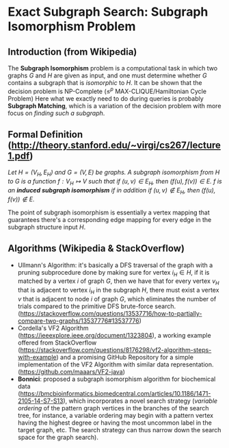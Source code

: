 # Exact Subgraph Search: Subgraph Isomorphism Problem

## Introduction (from Wikipedia)

The **Subgraph Isomorphism** problem is a computational task in which two graphs $G$ and $H$ are given as input, and one must determine whether $G$ contains a subgraph that is *isomorphic* to $H$. It can be shown that the decision problem is NP-Complete ($\leq^p$ MAX-CLIQUE/Hamiltonian Cycle Problem) Here what we exactly need to do during queries is probably **Subgraph Matching**, which is a variation of the decision problem with more focus on *finding such a subgraph*.

## Formal Definition (http://theory.stanford.edu/~virgi/cs267/lecture1.pdf)

*Let $H = (V_H, E_H)$ and $G=(V,E)$ be graphs. A subgraph isomorphism from $H$ to $G$ is a function $f: V_H \mapsto V$ such that if $(u,v) \in E_H$, then $(f(u), f(v)) \in E$. $f$ is an **induced subgraph isomorphism** if in addition if $(u,v) \notin E_H$, then $(f(u), f(v)) \notin E$.*

The point of subgraph isomorphism is essentially a vertex mapping that guarantees there's a corresponding edge mapping for every edge in the subgraph structure input $H$.

## Algorithms (Wikipedia & StackOverflow)

* Ullmann's Algorithm: it's basically a DFS traversal of the graph with a pruning subprocedure done by making sure for vertex $i_H \in H$, if it is matched by a vertex $i$ of graph $G$, then we have that for every vertex $v_H$ that is adjacent to vertex $i_H$ in the subgraph $H$, there must exist a vertex $v$ that is adjacent to node $i$ of graph $G$, which eliminates the number of trials compared to the primitive DFS brute-force search. (https://stackoverflow.com/questions/13537716/how-to-partially-compare-two-graphs/13537776#13537776)
* Cordella's VF2 Algorithm (https://ieeexplore.ieee.org/document/1323804), a working example offered from StackOverflow (https://stackoverflow.com/questions/8176298/vf2-algorithm-steps-with-example) and a promising GitHub Repository for a simple implementation of the VF2 Algorithm with similar data representation.(https://github.com/maaars/VF2-java)
* **Bonnici**: proposed a subgraph isomorphism algorithm for biochemical data (https://bmcbioinformatics.biomedcentral.com/articles/10.1186/1471-2105-14-S7-S13), which incorporates a novel search strategy (*variable ordering* of the pattern graph vertices in the branches of the search tree, for instance, a variable ordering may begin with a pattern vertex having the highest degree or having the most uncommon label in the target graph, etc. The search strategy can thus narrow down the search space for the graph search).
